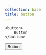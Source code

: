 ```yaml
---
collection: base
title: button
---
```


```
<button>
    Button
</button>
```

<button>
    Button
</button>
